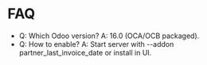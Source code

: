 # FAQ

- Q: Which Odoo version? A: 16.0 (OCA/OCB packaged).
- Q: How to enable? A: Start server with --addon partner_last_invoice_date or install in UI.
